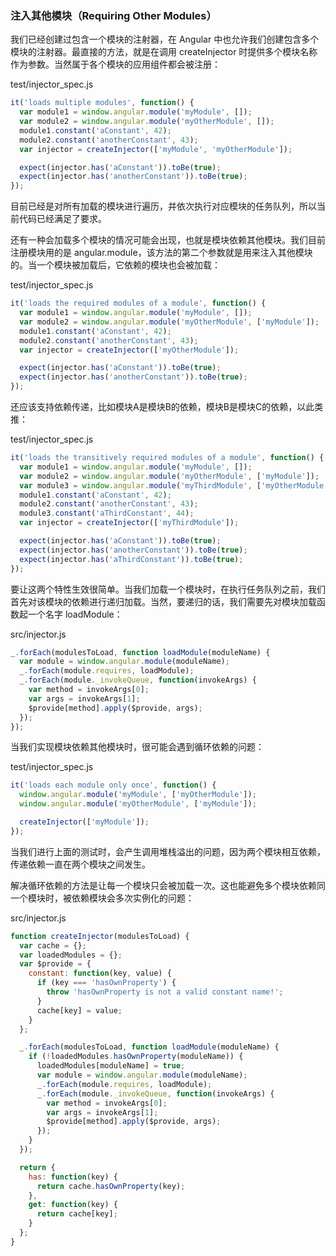 ### 注入其他模块（Requiring Other Modules）

我们已经创建过包含一个模块的注射器，在 Angular 中也允许我们创建包含多个模块的注射器。最直接的方法，就是在调用 createInjector 时提供多个模块名称作为参数。当然属于各个模块的应用组件都会被注册：

test/injector\_spec.js

```js
it('loads multiple modules', function() {
  var module1 = window.angular.module('myModule', []);
  var module2 = window.angular.module('myOtherModule', []);
  module1.constant('aConstant', 42);
  module2.constant('anotherConstant', 43);
  var injector = createInjector(['myModule', 'myOtherModule']);

  expect(injector.has('aConstant')).toBe(true);
  expect(injector.has('anotherConstant')).toBe(true);
});
```

目前已经是对所有加载的模块进行遍历，并依次执行对应模块的任务队列，所以当前代码已经满足了要求。

还有一种会加载多个模块的情况可能会出现，也就是模块依赖其他模块。我们目前注册模块用的是 angular.module，该方法的第二个参数就是用来注入其他模块的。当一个模块被加载后，它依赖的模块也会被加载：

test/injector\_spec.js

```js
it('loads the required modules of a module', function() {
  var module1 = window.angular.module('myModule', []);
  var module2 = window.angular.module('myOtherModule', ['myModule']);
  module1.constant('aConstant', 42);
  module2.constant('anotherConstant', 43);
  var injector = createInjector(['myOtherModule']);

  expect(injector.has('aConstant')).toBe(true);
  expect(injector.has('anotherConstant')).toBe(true);
});
```

还应该支持依赖传递，比如模块A是模块B的依赖，模块B是模块C的依赖，以此类推：

test/injector\_spec.js

```js
it('loads the transitively required modules of a module', function() {
  var module1 = window.angular.module('myModule', []);
  var module2 = window.angular.module('myOtherModule', ['myModule']);
  var module3 = window.angular.module('myThirdModule', ['myOtherModule']);
  module1.constant('aConstant', 42);
  module2.constant('anotherConstant', 43);
  module3.constant('aThirdConstant', 44);
  var injector = createInjector(['myThirdModule']);

  expect(injector.has('aConstant')).toBe(true);
  expect(injector.has('anotherConstant')).toBe(true);
  expect(injector.has('aThirdConstant')).toBe(true);
});
```

要让这两个特性生效很简单。当我们加载一个模块时，在执行任务队列之前，我们首先对该模块的依赖进行递归加载。当然，要递归的话，我们需要先对模块加载函数起一个名字 loadModule：

src/injector.js

```js
_.forEach(modulesToLoad, function loadModule(moduleName) {
  var module = window.angular.module(moduleName);
  _.forEach(module.requires, loadModule);
  _.forEach(module._invokeQueue, function(invokeArgs) {
    var method = invokeArgs[0];
    var args = invokeArgs[1];
    $provide[method].apply($provide, args);
  });
});
```

当我们实现模块依赖其他模块时，很可能会遇到循环依赖的问题：

test/injector\_spec.js

```js
it('loads each module only once', function() {
  window.angular.module('myModule', ['myOtherModule']);
  window.angular.module('myOtherModule', ['myModule']);

  createInjector(['myModule']);
});
```

当我们进行上面的测试时，会产生调用堆栈溢出的问题，因为两个模块相互依赖，传递依赖一直在两个模块之间发生。

解决循环依赖的方法是让每一个模块只会被加载一次。这也能避免多个模块依赖同一个模块时，被依赖模块会多次实例化的问题：

src/injector.js

```js
function createInjector(modulesToLoad) {
  var cache = {};
  var loadedModules = {};
  var $provide = {
    constant: function(key, value) {
      if (key === 'hasOwnProperty') {
        throw 'hasOwnProperty is not a valid constant name!';
      }
      cache[key] = value;
    }
  };

  _.forEach(modulesToLoad, function loadModule(moduleName) {
    if (!loadedModules.hasOwnProperty(moduleName)) {
      loadedModules[moduleName] = true;
      var module = window.angular.module(moduleName);
      _.forEach(module.requires, loadModule);
      _.forEach(module._invokeQueue, function(invokeArgs) {
        var method = invokeArgs[0];
        var args = invokeArgs[1];
        $provide[method].apply($provide, args);
      });
    }
  });

  return {
    has: function(key) {
      return cache.hasOwnProperty(key);
    },
    get: function(key) {
      return cache[key];
    }
  };
}
```



